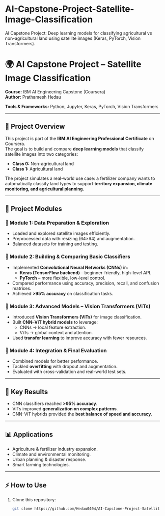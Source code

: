 # AI-Capstone-Project-Satellite-Image-Classification
AI Capstone Project: Deep learning models for classifying agricultural vs non-agricultural land using satellite images (Keras, PyTorch, Vision Transformers).

# 🌍 AI Capstone Project – Satellite Image Classification

**Course:** IBM AI Engineering Capstone (Coursera)  
**Author:** Prathamesh Hedau

**Tools & Frameworks:** Python, Jupyter, Keras, PyTorch, Vision Transformers  

---

## 📌 Project Overview
This project is part of the **IBM AI Engineering Professional Certificate** on Coursera.  
The goal is to build and compare **deep learning models** that classify satellite images into two categories:  

- **Class 0:** Non-agricultural land  
- **Class 1:** Agricultural land  

The project simulates a real-world use case: a fertilizer company wants to automatically classify land types to support **territory expansion, climate monitoring, and agricultural planning**.  

---

## 🧩 Project Modules

### 🔹 Module 1: Data Preparation & Exploration
- Loaded and explored satellite images efficiently.  
- Preprocessed data with resizing (64×64) and augmentation.  
- Balanced datasets for training and testing.  

### 🔹 Module 2: Building & Comparing Basic Classifiers
- Implemented **Convolutional Neural Networks (CNNs)** in:
  - **Keras (TensorFlow backend)** – beginner-friendly, high-level API.  
  - **PyTorch** – more flexible, low-level control.  
- Compared performance using accuracy, precision, recall, and confusion matrices.  
- Achieved **>95% accuracy** on classification tasks.  

### 🔹 Module 3: Advanced Models – Vision Transformers (ViTs)
- Introduced **Vision Transformers (ViTs)** for image classification.  
- Built **CNN–ViT hybrid models** to leverage:
  - CNNs → local feature extraction.  
  - ViTs → global context and attention.  
- Used **transfer learning** to improve accuracy with fewer resources.  

### 🔹 Module 4: Integration & Final Evaluation
- Combined models for better performance.  
- Tackled **overfitting** with dropout and augmentation.  
- Evaluated with cross-validation and real-world test sets.  

---

## 🚀 Key Results
- CNN classifiers reached **>95% accuracy**.  
- ViTs improved **generalization on complex patterns**.  
- CNN–ViT hybrids provided the **best balance of speed and accuracy**.  

---

## 📊 Applications
- Agriculture & fertilizer industry expansion.  
- Climate and environmental monitoring.  
- Urban planning & disaster response.  
- Smart farming technologies.  

---

## ⚡ How to Use
1. Clone this repository:
   ```bash
   git clone https://github.com/Hedau0404/AI-Capstone-Project-Satellite-Image-Classification.git
